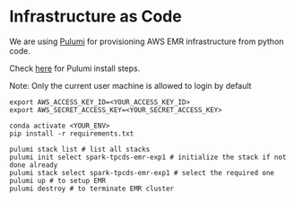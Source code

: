 # Infrastructure as Code

We are using [Pulumi](https://www.pulumi.com/) for provisioning AWS EMR infrastructure from python code.

Check [here](https://www.pulumi.com/docs/get-started/aws/begin/) for Pulumi install steps.

Note: Only the current user machine is allowed to login by default

```
export AWS_ACCESS_KEY_ID=<YOUR_ACCESS_KEY_ID>
export AWS_SECRET_ACCESS_KEY=<YOUR_SECRET_ACCESS_KEY>

conda activate <YOUR_ENV>
pip install -r requirements.txt

pulumi stack list # list all stacks
pulumi init select spark-tpcds-emr-exp1 # initialize the stack if not done already
pulumi stack select spark-tpcds-emr-exp1 # select the required one
pulumi up # to setup EMR
pulumi destroy # to terminate EMR cluster 
```
